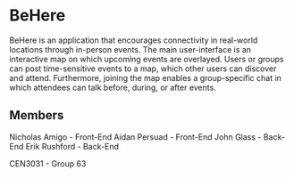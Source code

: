 # BeHere
BeHere is an application that encourages connectivity in real-world locations through in-person events. The main user-interface is an interactive map on which upcoming events are overlayed. Users or groups can post time-sensitive events to a map, which other users can discover and attend. Furthermore, joining the map enables a group-specific chat in which attendees can talk before, during, or after events.

## Members
Nicholas Amigo - Front-End
Aidan Persuad - Front-End
John Glass - Back-End
Erik Rushford - Back-End

CEN3031 - Group 63


